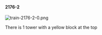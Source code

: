 #### 2176-2
![train-2176-2-0.png](https://github.com/lil-lab/nlvr/raw/master/nlvr/train/images/36/train-2176-2-0.png "train-2176-2-0.png")

There is 1 tower with a yellow block at the top